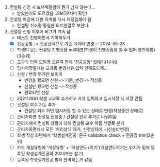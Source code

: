 1. 컨설팅 신청 시 보낸메일함에 뭔가 남지 않는다...
	- 받았는지도 모르겠음...SMTP서버 확인!
2. 컨설팅 마감에 대한 의미를 다시 재정립해야 됨
	- 컨설팅 취소랑 동일한 의미인걸로 보인다.
3. 컨설팅 신청 이후에 버그가 계속 남
	- 테스트 진행하면서 기록해두기
	- [x] 전공공통 -> 전공선택으로 기존 데이터 변경 ✅ 2024-05-28
	- [ ] 학생이 보는 컨설팅 진행상황 null체크(학생이 진행상황을 알 수 없어 불안해함)(3순위)
	- [ ] 교과목 입력 모달창 오른쪽 편에 '전공공통' 없애기(1순위)
	- [ ] 임시저장일때는 교과목 변경사유 입력 안해도되게....
	- [ ] 신설 / 변경 두개만 보이게
		- 변경을 했으면 신설 -> 기존, 변경 -> 작성중
		- 신설만 했으면 신설 -> 작성중
		- 완료되면 신설
	- [ ] 202112861 학생 교과목 추가하고 사유 입력하고 임시저장 시 저장 안됨
	- [ ] 컨설팅 회수 기능 추가
		- 컨설팅 회수 하면 임시저장 할 수 있는 상태로 변경(작성중인 상태로)
	- [ ] 관리자화면 컨설팅 진행중 / 컨설팅 완료 추가로 나눠야됨
	- [ ] 관리자에서 컨설팅 상황에 대해 컨설팅 교수 이름 색깔로 분기
	- [ ] 관리자화면에서 모든 '처리상태'제거, 신청상태에 +(신설or변경)
	- [ ] 학생 작성 화면에서 '학생설계전공' 문구 validation check + 전공명 trim(2순위)
	- [ ] 카드 개설유형에 '개설유형' + '개설연도+학기'(개설연도학기는 위치가 밑에 등록된 학생설계전공의 2024부분 참고)
	- [ ] 등록된 학생설계전공 필터 안먹히는거 같음